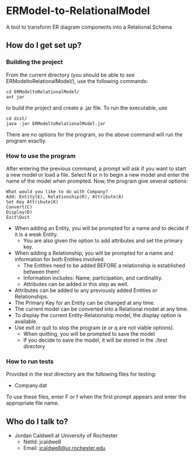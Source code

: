 # ERModel-to-RelationalModel
A tool to transform ER diagram components into a Relational Schema


## How do I get set up? ##

### Building the project ###

From the current directory (you should be able to see ERModeltoRelationalModel/),
use the following commands:

    cd ERModeltoRelationalModel/
    ant jar

to build the project and create a .jar file.
To run the executable, use

    cd dist/
    java -jar ERModeltoRelationalModel.jar

There are no options for the program, so the above command will run the program exactly.

### How to use the program ###

After entering the previous command, a prompt will ask if you want to start a new model or load a file.
Select N or n to begin a new model and enter the name of the model when prompted.
Now, the program give several options:
  
    What would you like to do with Company?
    Add: Entity(E), Relationship(R), Attribute(A)
    Set Key Attribute(K)
    Convert(C)
    Display(D)
    Exit\Quit

  * When adding an Entity, you will be prompted for a name and to decide if it is a weak Entity.
    + You are also given the option to add attributes and set the primary key.
  * When adding a Relationship, you will be prompted for a name and information for both Entities involved.
    + The Entities need to be added BEFORE a relationship is established between them!
    + Information includes: Name, participation, and cardinality.
    + Attributes can be added in this step as well.
  * Attributes can be added to any previously added Entities or Relationships.
  * The Primary Key for an Entity can be changed at any time.
  * The current model can be converted into a Relational model at any time.
  * To display the current Entity-Relationship model, the display option is available.
  * Use exit or quit to stop the program (e or q are not viable options).
    + When quitting, you will be prompted to save the model
    + If you decide to save the model, it will be stored in the ./test directory
  
### How to run tests ###

Provided in the test directory are the following files for testing:

  + Company.dat
  
To use these files, enter F or f when the first prompt appears and enter the appropriate file name.

## Who do I talk to? ##

* Jordan Caldwell at University of Rochester
    + NetId: jcaldwe8
    + Email: jcaldwe8@ur.rochester.edu

